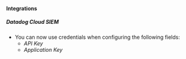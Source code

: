 
#### Integrations

##### Datadog Cloud SIEM

- You can now use credentials when configuring the following fields:
  - *API Key*
  - *Application Key*
